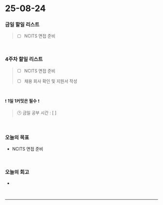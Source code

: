 # 25-08-24

### 금일 할일 리스트
> - [ ] NCITS 면접 준비

<br/>

### 4주차 할일 리스트
> - [ ] NCITS 면접 준비
>
> - [ ] 채용 회사 확인 및 지원서 작성

<br/>

❗ **1일 1커밋은 필수** ❗

> 🕒 금일 공부 시간 : [  ]

<br/>

### 오늘의 목표
- NCITS 면접 준비

<br>

### 오늘의 회고
- 


<br/>

---
